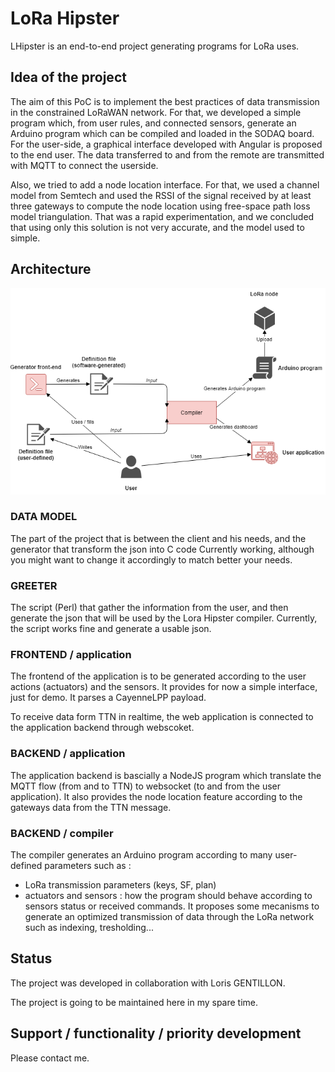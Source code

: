 # LoRa Hipster #

LHipster is an end-to-end project generating programs for LoRa uses.

## Idea of the project ##

The aim of this PoC is to implement the best practices of data transmission in the constrained LoRaWAN network. For that, we developed a simple program which, from user rules,  and connected sensors, generate an Arduino program which can be compiled and loaded in the SODAQ board. For the user-side, a graphical interface developed with Angular is proposed to the end user. The data transferred to and from the remote are transmitted with MQTT to connect the userside.

Also, we tried to add a node location interface. For that, we used a channel model from Semtech and used the RSSI of the signal received by at least three gateways to compute the node location using free-space path loss model triangulation. That was a rapid experimentation, and we concluded that using only this solution is not very accurate, and the model used to simple.

## Architecture ##

![Alt text](docs/assets/lhipster-architecture.png?raw=true "Architecture")


### DATA MODEL ###

The part of the project that is between the client and his needs, and the generator that transform the json into C code
Currently working, although you might want to change it accordingly to match better your needs.

### GREETER ###

The script (Perl) that gather the information from the user, and then generate the json that will be used by the Lora Hipster compiler.
Currently, the script works fine and generate a usable json.

### FRONTEND / application ###

The frontend of the application is to be generated according to the user actions (actuators) and the sensors.
It provides for now a simple interface, just for demo. It parses a CayenneLPP payload.

To receive data form TTN in realtime, the web application is connected to the application backend through webscoket.

### BACKEND / application ###

The application backend is bascially a NodeJS program which translate the MQTT flow (from and to TTN) to websocket (to and from the user application). It also provides the node location feature according to the gateways data from the TTN message.

### BACKEND / compiler ###

The compiler generates an Arduino program according to many user-defined parameters such as :
- LoRa transmission parameters (keys, SF, plan)
- actuators and sensors : how the program should behave according to sensors status or received commands.
It proposes some mecanisms to generate an optimized transmission of data through the LoRa network such as indexing, tresholding...

## Status ##

The project was developed in collaboration with Loris GENTILLON.

The project is going to be maintained here in my spare time.

## Support / functionality / priority development ##
Please contact me.
